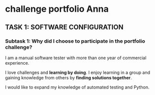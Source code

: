 # challenge portfolio Anna
 
## TASK 1: SOFTWARE CONFIGURATION

### Subtask 1: Why did I choose to participate in the portfolio challenge?

I am a manual software tester with more than one year of commercial experience. 

I love challenges and **learning by doing**. I enjoy learning in a group and gaining knowledge from others by **finding solutions together**. 

I would like to expand my knowledge of automated testing and Python.
